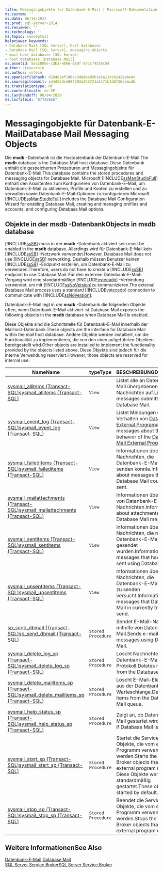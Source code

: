 ```yaml
---
title: Messagingobjekte für Datenbank-E-Mail | Microsoft-Dokumentation
ms.custom: ''
ms.date: 06/14/2017
ms.prod: sql-server-2014
ms.reviewer: ''
ms.technology: ''
ms.topic: conceptual
helpviewer_keywords:
- Database Mail [SQL Server], host databases
- Database Mail [SQL Server], messaging objects
- mail host databases [SQL Server]
- host databases [Database Mail]
ms.assetid: 5aa2886e-1db1-4066-85df-57ccf4538c54
author: stevestein
ms.author: sstein
ms.openlocfilehash: d284d3ef1d0ac349dea95b1a6a134cb2429e6e4c
ms.sourcegitcommit: ad4d92dce894592a259721a1571b1d8736abacdb
ms.translationtype: MT
ms.contentlocale: de-DE
ms.lasthandoff: 08/04/2020
ms.locfileid: "87725926"
---
```

# <a name="database-mail-messaging-objects"></a><span data-ttu-id="65ad0-102">Messagingobjekte für Datenbank-E-Mail</span><span class="sxs-lookup"><span data-stu-id="65ad0-102">Database Mail Messaging Objects</span></span>
  <span data-ttu-id="65ad0-103">Die **msdb** -Datenbank ist die Hostdatenbank der Datenbank-E-Mail.</span><span class="sxs-lookup"><span data-stu-id="65ad0-103">The **msdb** database is the Database Mail host database.</span></span> <span data-ttu-id="65ad0-104">Diese Datenbank enthält die gespeicherten Prozeduren und Messagingobjekte für Datenbank-E-Mail.</span><span class="sxs-lookup"><span data-stu-id="65ad0-104">This database contains the stored procedures and messaging objects for Database Mail.</span></span> <span data-ttu-id="65ad0-105">Microsoft [!INCLUDE[ssManStudioFull](../../includes/ssmanstudiofull-md.md)] enthält den Assistenten zum Konfigurieren von Datenbank-E-Mail, um Datenbank-E-Mail zu aktivieren, Profile und Konten zu erstellen und zu verwalten sowie Datenbank-E-Mail-Optionen zu konfigurieren.</span><span class="sxs-lookup"><span data-stu-id="65ad0-105">Microsoft [!INCLUDE[ssManStudioFull](../../includes/ssmanstudiofull-md.md)] includes the Database Mail Configuration Wizard for enabling Database Mail, creating and managing profiles and accounts, and configuring Database Mail options.</span></span>  
  
##  <a name="objects-in-msdb-database"></a><a name="ComponentsAndConcepts"></a> <span data-ttu-id="65ad0-106">Objekte in der **msdb** -Datenbank</span><span class="sxs-lookup"><span data-stu-id="65ad0-106">Objects in **msdb** database</span></span>  
 [!INCLUDE[ssSB](../../includes/sssb-md.md)] <span data-ttu-id="65ad0-107">muss in der **msdb** -Datenbank aktiviert sein.</span><span class="sxs-lookup"><span data-stu-id="65ad0-107">must be enabled in the **msdb** database.</span></span> <span data-ttu-id="65ad0-108">Allerdings wird für Datenbank-E-Mail kein [!INCLUDE[ssSB](../../includes/sssb-md.md)] -Netzwerk verwendet.</span><span class="sxs-lookup"><span data-stu-id="65ad0-108">However, Database Mail does not use [!INCLUDE[ssSB](../../includes/sssb-md.md)] networking.</span></span> <span data-ttu-id="65ad0-109">Deshalb müssen Benutzer keinen [!INCLUDE[ssSB](../../includes/sssb-md.md)] -Endpunkt erstellen, um Datenbank-E-Mail zu verwenden.</span><span class="sxs-lookup"><span data-stu-id="65ad0-109">Therefore, users do not have to create a [!INCLUDE[ssSB](../../includes/sssb-md.md)] endpoint to use Database Mail.</span></span> <span data-ttu-id="65ad0-110">Für den externen Datenbank-E-Mail-Vorgang wird eine standardmäßige [!INCLUDE[vstecado](../../includes/vstecado-md.md)] -Verbindung verwendet, um mit [!INCLUDE[ssNoVersion](../../includes/ssnoversion-md.md)]zu kommunizieren.</span><span class="sxs-lookup"><span data-stu-id="65ad0-110">The external Database Mail process uses a standard [!INCLUDE[vstecado](../../includes/vstecado-md.md)] connection to communicate with [!INCLUDE[ssNoVersion](../../includes/ssnoversion-md.md)].</span></span>  
  
 <span data-ttu-id="65ad0-111">Datenbank-E-Mail legt in der **msdb** -Datenbank die folgenden Objekte offen, wenn Datenbank-E-Mail aktiviert ist.</span><span class="sxs-lookup"><span data-stu-id="65ad0-111">Database Mail exposes the following objects in the **msdb** database when Database Mail is enabled.</span></span>  
  
 <span data-ttu-id="65ad0-112">Diese Objekte sind die Schnittstelle für Datenbank-E-Mail innerhalb der Mailhost-Datenbank.</span><span class="sxs-lookup"><span data-stu-id="65ad0-112">These objects are the interface for Database Mail within the mail host database.</span></span> <span data-ttu-id="65ad0-113">Andere Objekte werden installiert, um die Funktionalität zu implementieren, die von den oben aufgeführten Objekten bereitgestellt wird.</span><span class="sxs-lookup"><span data-stu-id="65ad0-113">Other objects are installed to implement the functionality provided by the objects listed above.</span></span> <span data-ttu-id="65ad0-114">Diese Objekte sind jedoch für die interne Verwendung reserviert.</span><span class="sxs-lookup"><span data-stu-id="65ad0-114">However, those objects are reserved for internal use.</span></span>  
  
|<span data-ttu-id="65ad0-115">Name</span><span class="sxs-lookup"><span data-stu-id="65ad0-115">Name</span></span>|<span data-ttu-id="65ad0-116">type</span><span class="sxs-lookup"><span data-stu-id="65ad0-116">Type</span></span>|<span data-ttu-id="65ad0-117">BESCHREIBUNG</span><span class="sxs-lookup"><span data-stu-id="65ad0-117">Description</span></span>|  
|----------|----------|-----------------|  
|[<span data-ttu-id="65ad0-118">sysmail_allitems &#40;Transact-SQL&#41;</span><span class="sxs-lookup"><span data-stu-id="65ad0-118">sysmail_allitems &#40;Transact-SQL&#41;</span></span>](/sql/relational-databases/system-catalog-views/sysmail-allitems-transact-sql)|`View`|<span data-ttu-id="65ad0-119">Listet alle an Datenbank-E-Mail übergebenen Nachrichten auf.</span><span class="sxs-lookup"><span data-stu-id="65ad0-119">Lists all messages submitted to Database Mail.</span></span>|  
|[<span data-ttu-id="65ad0-120">sysmail_event_log &#40;Transact-SQL&#41;</span><span class="sxs-lookup"><span data-stu-id="65ad0-120">sysmail_event_log &#40;Transact-SQL&#41;</span></span>](/sql/relational-databases/system-catalog-views/sysmail-event-log-transact-sql)|`View`|<span data-ttu-id="65ad0-121">Listet Meldungen über das Verhalten von [Database Mail External Program](database-mail-external-program.md)auf.</span><span class="sxs-lookup"><span data-stu-id="65ad0-121">Lists messages about the behavior of the [Database Mail External Program](database-mail-external-program.md).</span></span>|  
|[<span data-ttu-id="65ad0-122">sysmail_faileditems &#40;Transact-SQL&#41;</span><span class="sxs-lookup"><span data-stu-id="65ad0-122">sysmail_faileditems &#40;Transact-SQL&#41;</span></span>](/sql/relational-databases/system-catalog-views/sysmail-faileditems-transact-sql)|`View`|<span data-ttu-id="65ad0-123">Informationen über Nachrichten, die Datenbank-E-Mail nicht senden konnte.</span><span class="sxs-lookup"><span data-stu-id="65ad0-123">Information about messages that Database Mail could not sent.</span></span>|  
|[<span data-ttu-id="65ad0-124">sysmail_mailattachments &#40;Transact-SQL&#41;</span><span class="sxs-lookup"><span data-stu-id="65ad0-124">sysmail_mailattachments &#40;Transact-SQL&#41;</span></span>](/sql/relational-databases/system-catalog-views/sysmail-mailattachments-transact-sql)|`View`|<span data-ttu-id="65ad0-125">Informationen über Anlagen von Datenbank-E-Mail-Nachrichten.</span><span class="sxs-lookup"><span data-stu-id="65ad0-125">Information about attachments to Database Mail messages.</span></span>|  
|[<span data-ttu-id="65ad0-126">sysmail_sentitems &#40;Transact-SQL&#41;</span><span class="sxs-lookup"><span data-stu-id="65ad0-126">sysmail_sentitems &#40;Transact-SQL&#41;</span></span>](/sql/relational-databases/system-catalog-views/sysmail-sentitems-transact-sql)|`View`|<span data-ttu-id="65ad0-127">Informationen über Nachrichten, die mit Datenbank-E-Mail gesendet wurden.</span><span class="sxs-lookup"><span data-stu-id="65ad0-127">Information about messages that have been sent using Database Mail.</span></span>|  
|[<span data-ttu-id="65ad0-128">sysmail_unsentitems &#40;Transact-SQL&#41;</span><span class="sxs-lookup"><span data-stu-id="65ad0-128">sysmail_unsentitems &#40;Transact-SQL&#41;</span></span>](/sql/relational-databases/system-catalog-views/sysmail-unsentitems-transact-sql)|`View`|<span data-ttu-id="65ad0-129">Informationen über Nachrichten, die Datenbank-E-Mail gerade zu senden versucht.</span><span class="sxs-lookup"><span data-stu-id="65ad0-129">Information about messages that Database Mail in currently trying to send.</span></span>|  
|[<span data-ttu-id="65ad0-130">sp_send_dbmail &#40;Transact-SQL&#41;</span><span class="sxs-lookup"><span data-stu-id="65ad0-130">sp_send_dbmail &#40;Transact-SQL&#41;</span></span>](/sql/relational-databases/system-stored-procedures/sp-send-dbmail-transact-sql)|`Stored Procedure`|<span data-ttu-id="65ad0-131">Sendet E-Mail-Nachrichten mithilfe von Datenbank-E-Mail.</span><span class="sxs-lookup"><span data-stu-id="65ad0-131">Sends e-mail messages using Database Mail.</span></span>|  
|[<span data-ttu-id="65ad0-132">sysmail_delete_log_sp &#40;Transact-SQL&#41;</span><span class="sxs-lookup"><span data-stu-id="65ad0-132">sysmail_delete_log_sp &#40;Transact-SQL&#41;</span></span>](/sql/relational-databases/system-stored-procedures/sysmail-delete-log-sp-transact-sql)|`Stored Procedure`|<span data-ttu-id="65ad0-133">Löscht Nachrichten aus dem Datenbank-E-Mail-Protokoll.</span><span class="sxs-lookup"><span data-stu-id="65ad0-133">Deletes messages from the Database Mail log.</span></span>|  
|[<span data-ttu-id="65ad0-134">sysmail_delete_mailitems_sp &#40;Transact-SQL&#41;</span><span class="sxs-lookup"><span data-stu-id="65ad0-134">sysmail_delete_mailitems_sp &#40;Transact-SQL&#41;</span></span>](/sql/relational-databases/system-stored-procedures/sysmail-delete-mailitems-sp-transact-sql)|`Stored Procedure`|<span data-ttu-id="65ad0-135">Löscht E-Mail-Elemente aus der Datenbank-E-Mail-Warteschlange.</span><span class="sxs-lookup"><span data-stu-id="65ad0-135">Deletes mail items from the Database Mail queue.</span></span>|  
|[<span data-ttu-id="65ad0-136">sysmail_help_status_sp &#40;Transact-SQL&#41;</span><span class="sxs-lookup"><span data-stu-id="65ad0-136">sysmail_help_status_sp &#40;Transact-SQL&#41;</span></span>](/sql/relational-databases/system-stored-procedures/sysmail-help-status-sp-transact-sql)|`Stored Procedure`|<span data-ttu-id="65ad0-137">Zeigt an, ob Datenbank-E-Mail gestartet wird.</span><span class="sxs-lookup"><span data-stu-id="65ad0-137">Indicates if Database Mail is started.</span></span>|  
|[<span data-ttu-id="65ad0-138">sysmail_start_sp (Transact-SQL)</span><span class="sxs-lookup"><span data-stu-id="65ad0-138">sysmail_start_sp (Transact-SQL)</span></span>](/sql/relational-databases/system-stored-procedures/sysmail-start-sp-transact-sql)|`Stored Procedure`|<span data-ttu-id="65ad0-139">Startet die Service Broker-Objekte, die vom externen Programm verwendet werden.</span><span class="sxs-lookup"><span data-stu-id="65ad0-139">Starts the Service Broker objects that the external program uses.</span></span> <span data-ttu-id="65ad0-140">Diese Objekte werden standardmäßig gestartet.</span><span class="sxs-lookup"><span data-stu-id="65ad0-140">These objects are started by default.</span></span>|  
|[<span data-ttu-id="65ad0-141">sysmail_stop_sp (Transact-SQL)</span><span class="sxs-lookup"><span data-stu-id="65ad0-141">sysmail_stop_sp (Transact-SQL)</span></span>](/sql/relational-databases/system-stored-procedures/sysmail-stop-sp-transact-sql)|`Stored Procedure`|<span data-ttu-id="65ad0-142">Beendet die Service Broker-Objekte, die vom externen Programm verwendet werden.</span><span class="sxs-lookup"><span data-stu-id="65ad0-142">Stops the Service Broker objects that the external program uses.</span></span>|  
  

  
## <a name="see-also"></a><span data-ttu-id="65ad0-143">Weitere Informationen</span><span class="sxs-lookup"><span data-stu-id="65ad0-143">See Also</span></span>  
 <span data-ttu-id="65ad0-144">[Datenbank-E-Mail](database-mail.md) </span><span class="sxs-lookup"><span data-stu-id="65ad0-144">[Database Mail](database-mail.md) </span></span>  
 [<span data-ttu-id="65ad0-145">SQL Server Service Broker</span><span class="sxs-lookup"><span data-stu-id="65ad0-145">SQL Server Service Broker</span></span>](../../database-engine/configure-windows/sql-server-service-broker.md)  
  
  

